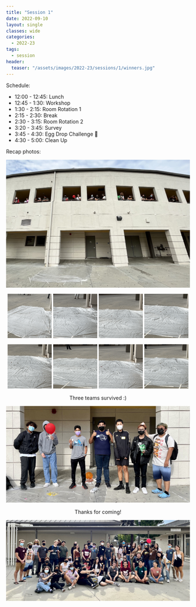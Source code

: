 ```yaml
---
title: "Session 1"
date: 2022-09-10
layout: single
classes: wide
categories:
  - 2022-23
tags:
  - session
header:
  teaser: "/assets/images/2022-23/sessions/1/winners.jpg"
---
```


Schedule:
- 12:00 - 12:45: Lunch 
- 12:45 - 1:30: Workshop
- 1:30 - 2:15: Room Rotation 1
- 2:15 - 2:30: Break
- 2:30 - 3:15: Room Rotation 2
- 3:20 - 3:45: Survey
- 3:45 - 4:30: Egg Drop Challenge 🍳
- 4:30 - 5:00: Clean Up

Recap photos:
<p align="center">
    <img src="/assets/images/2022-23/sessions/1/egg.jpg" />
</p>
<p align="center">
    <img src="/assets/images/2022-23/sessions/1/egg1.gif" width="24%" />
    <img src="/assets/images/2022-23/sessions/1/egg2.gif" width="24%" />
    <img src="/assets/images/2022-23/sessions/1/egg3.gif" width="24%" />
    <img src="/assets/images/2022-23/sessions/1/egg4.gif" width="24%" />
</p>
<p align="center">
    <img src="/assets/images/2022-23/sessions/1/egg5.gif" width="24%" />
    <img src="/assets/images/2022-23/sessions/1/egg6.gif" width="24%" />
    <img src="/assets/images/2022-23/sessions/1/egg7.gif" width="24%" />
    <img src="/assets/images/2022-23/sessions/1/egg8.gif" width="24%" />
</p>
<p align="center"> Three teams survived :) </p>
<p align="center">
    <img src="/assets/images/2022-23/sessions/1/winners.jpg" />
</p>
<p align="center"> Thanks for coming! </p>
<p align="center">
    <img src="/assets/images/2022-23/sessions/1/group.jpg" />
</p>

